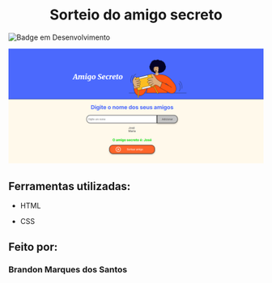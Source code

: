 <h1 align="center"> Sorteio do amigo secreto </h1>

![Badge em Desenvolvimento](http://img.shields.io/static/v1?label=STATUS&message=EM%20DESENVOLVIMENTO&color=GREEN&style=for-the-badge)

![image](https://github.com/brdonsb/challenge-amigo-secreto/blob/master/assets/tela-inicial.png)

## Ferramentas utilizadas:

* HTML

* CSS

## Feito por:

### Brandon Marques dos Santos
